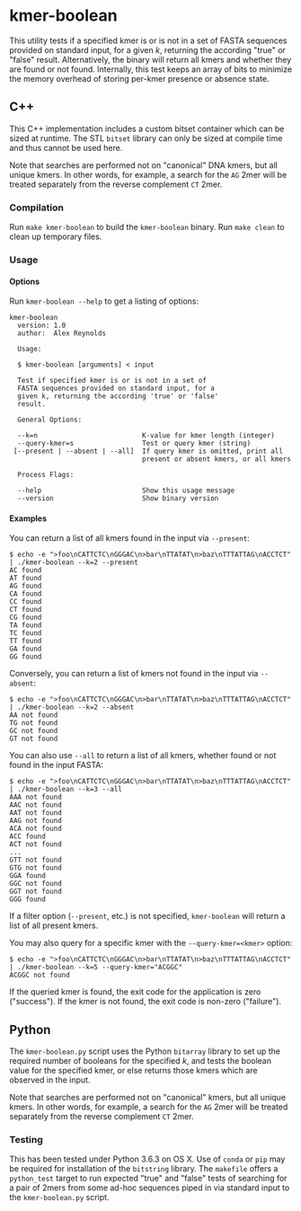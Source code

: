 # kmer-boolean

This utility tests if a specified kmer is or is not in a set of FASTA sequences provided on standard input, for a given *k*, returning the according "true" or "false" result. Alternatively, the binary will return all kmers and whether they are found or not found. Internally, this test keeps an array of bits to minimize the memory overhead of storing per-kmer presence or absence state.

## C++

This C++ implementation includes a custom bitset container which can be sized at runtime. The STL `bitset` library can only be sized at compile time and thus cannot be used here.

Note that searches are performed not on "canonical" DNA kmers, but all unique kmers. In other words, for example, a search for the `AG` 2mer will be treated separately from the reverse complement `CT` 2mer.

### Compilation

Run `make kmer-boolean` to build the `kmer-boolean` binary. Run `make clean` to clean up temporary files.

### Usage

#### Options

Run `kmer-boolean --help` to get a listing of options:

```
kmer-boolean
  version: 1.0
  author:  Alex Reynolds

  Usage:

  $ kmer-boolean [arguments] < input

  Test if specified kmer is or is not in a set of
  FASTA sequences provided on standard input, for a
  given k, returning the according 'true' or 'false'
  result.

  General Options:

  --k=n                          K-value for kmer length (integer)
  --query-kmer=s                 Test or query kmer (string)
 [--present | --absent | --all]  If query kmer is omitted, print all
                                 present or absent kmers, or all kmers

  Process Flags:

  --help                         Show this usage message
  --version                      Show binary version

```

#### Examples

You can return a list of all kmers found in the input via `--present`:

```
$ echo -e ">foo\nCATTCTC\nGGGAC\n>bar\nTTATAT\n>baz\nTTTATTAG\nACCTCT" | ./kmer-boolean --k=2 --present
AC found
AT found
AG found
CA found
CC found
CT found
CG found
TA found
TC found
TT found
GA found
GG found
```

Conversely, you can return a list of kmers not found in the input via `--absent`:

```
$ echo -e ">foo\nCATTCTC\nGGGAC\n>bar\nTTATAT\n>baz\nTTTATTAG\nACCTCT" | ./kmer-boolean --k=2 --absent
AA not found
TG not found
GC not found
GT not found
```

You can also use `--all` to return a list of all kmers, whether found or not found in the input FASTA:

```
$ echo -e ">foo\nCATTCTC\nGGGAC\n>bar\nTTATAT\n>baz\nTTTATTAG\nACCTCT" | ./kmer-boolean --k=3 --all
AAA not found
AAC not found
AAT not found
AAG not found
ACA not found
ACC found
ACT not found
...
GTT not found
GTG not found
GGA found
GGC not found
GGT not found
GGG found
```

If a filter option (`--present`, etc.) is not specified, `kmer-boolean` will return a list of all present kmers.

You may also query for a specific kmer with the `--query-kmer=<kmer>` option:

```
$ echo -e ">foo\nCATTCTC\nGGGAC\n>bar\nTTATAT\n>baz\nTTTATTAG\nACCTCT" | ./kmer-boolean --k=5 --query-kmer="ACGGC"
ACGGC not found
```

If the queried kmer is found, the exit code for the application is zero ("success"). If the kmer is not found, the exit code is non-zero ("failure").

## Python

The `kmer-boolean.py` script uses the Python `bitarray` library to set up the required number of booleans for the specified *k*, and tests the boolean value for the specified kmer, or else returns those kmers which are observed in the input.

Note that searches are performed not on "canonical" kmers, but all unique kmers. In other words, for example, a search for the `AG` 2mer will be treated separately from the reverse complement `CT` 2mer.

### Testing

This has been tested under Python 3.6.3 on OS X. Use of `conda` or `pip` may be required for installation of the `bitstring` library. 
The `makefile` offers a `python_test` target to run expected "true" and "false" tests of searching for a pair of 2mers from some ad-hoc sequences piped in via standard input to the `kmer-boolean.py` script.
